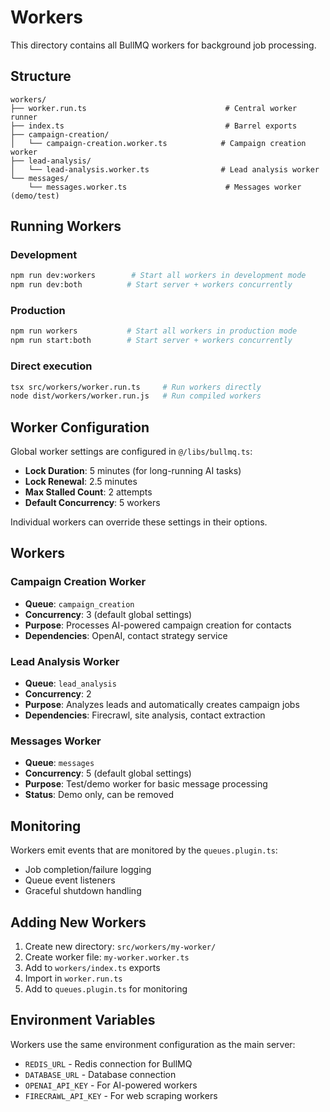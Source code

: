 # Workers

This directory contains all BullMQ workers for background job processing.

## Structure

```
workers/
├── worker.run.ts                               # Central worker runner
├── index.ts                                    # Barrel exports
├── campaign-creation/
│   └── campaign-creation.worker.ts            # Campaign creation worker
├── lead-analysis/
│   └── lead-analysis.worker.ts                # Lead analysis worker
└── messages/
    └── messages.worker.ts                      # Messages worker (demo/test)
```

## Running Workers

### Development
```bash
npm run dev:workers        # Start all workers in development mode
npm run dev:both          # Start server + workers concurrently
```

### Production
```bash
npm run workers           # Start all workers in production mode
npm run start:both        # Start server + workers concurrently
```

### Direct execution
```bash
tsx src/workers/worker.run.ts     # Run workers directly
node dist/workers/worker.run.js   # Run compiled workers
```

## Worker Configuration

Global worker settings are configured in `@/libs/bullmq.ts`:
- **Lock Duration**: 5 minutes (for long-running AI tasks)
- **Lock Renewal**: 2.5 minutes
- **Max Stalled Count**: 2 attempts
- **Default Concurrency**: 5 workers

Individual workers can override these settings in their options.

## Workers

### Campaign Creation Worker
- **Queue**: `campaign_creation`
- **Concurrency**: 3 (default global settings)
- **Purpose**: Processes AI-powered campaign creation for contacts
- **Dependencies**: OpenAI, contact strategy service

### Lead Analysis Worker  
- **Queue**: `lead_analysis`
- **Concurrency**: 2
- **Purpose**: Analyzes leads and automatically creates campaign jobs
- **Dependencies**: Firecrawl, site analysis, contact extraction

### Messages Worker
- **Queue**: `messages`
- **Concurrency**: 5 (default global settings)
- **Purpose**: Test/demo worker for basic message processing
- **Status**: Demo only, can be removed

## Monitoring

Workers emit events that are monitored by the `queues.plugin.ts`:
- Job completion/failure logging
- Queue event listeners
- Graceful shutdown handling

## Adding New Workers

1. Create new directory: `src/workers/my-worker/`
2. Create worker file: `my-worker.worker.ts`
3. Add to `workers/index.ts` exports
4. Import in `worker.run.ts`
5. Add to `queues.plugin.ts` for monitoring

## Environment Variables

Workers use the same environment configuration as the main server:
- `REDIS_URL` - Redis connection for BullMQ
- `DATABASE_URL` - Database connection
- `OPENAI_API_KEY` - For AI-powered workers
- `FIRECRAWL_API_KEY` - For web scraping workers

